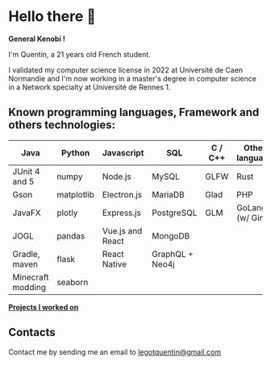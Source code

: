 # Hello there 👋

**General Kenobi !**

I'm Quentin, a 21 years old French student.

I validated my computer science license in 2022 at Université de Caen Normandie and I'm now working in a master's degree in computer science in a Network specialty at Université de Rennes 1.

## Known programming languages, Framework and others technologies:


| Java              | Python     | Javascript       | SQL             | C / C++ | Others languages |
|-------------------|------------|------------------|-----------------|---------|------------------|
| JUnit 4 and 5     | numpy      | Node.js          | MySQL           | GLFW    | Rust
| Gson              | matplotlib | Electron.js      | MariaDB         | Glad    | PHP
| JavaFX            | plotly     | Express.js       | PostgreSQL      | GLM     | GoLang (w/ Gin)
| JOGL              | pandas     | Vue.js and React | MongoDB         |
| Gradle, maven     | flask      | React Native     | GraphQL + Neo4j |
| Minecraft modding | seaborn

**[Projects I worked on](https://quentinlegot.github.io/projects.html)**

## Contacts

Contact me by sending me an email to [legotquentin@gmail.com](mailto:legotquentin@gmail.com)
